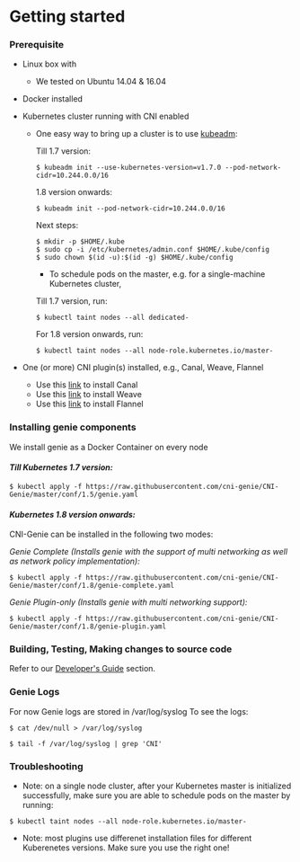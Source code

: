 # Getting started

### Prerequisite

* Linux box with
  * We tested on Ubuntu 14.04 & 16.04
* Docker installed
* Kubernetes cluster running with CNI enabled
  * One easy way to bring up a cluster is to use [kubeadm](https://kubernetes.io/docs/getting-started-guides/kubeadm/): 
            
      Till 1.7 version:
      ```
      $ kubeadm init --use-kubernetes-version=v1.7.0 --pod-network-cidr=10.244.0.0/16
      ```

      1.8 version onwards:
      ```
      $ kubeadm init --pod-network-cidr=10.244.0.0/16
      ```

      Next steps:
      ```
      $ mkdir -p $HOME/.kube
      $ sudo cp -i /etc/kubernetes/admin.conf $HOME/.kube/config
      $ sudo chown $(id -u):$(id -g) $HOME/.kube/config
      ```
      * To schedule pods on the master, e.g. for a single-machine Kubernetes cluster,
      
      Till 1.7 version, run:
      ```
      $ kubectl taint nodes --all dedicated-
      ```

      For 1.8 version onwards, run:
      ```
      $ kubectl taint nodes --all node-role.kubernetes.io/master-
      ```

      
* One (or more) CNI plugin(s) installed, e.g., Canal, Weave, Flannel
  * Use this [link](https://github.com/projectcalico/canal/tree/master/k8s-install) to install Canal       
  * Use this [link](https://www.weave.works/docs/net/latest/kube-addon/) to install Weave      
  * Use this [link](https://github.com/coreos/flannel/blob/master/Documentation/kube-flannel.yml) to install Flannel

### Installing genie components

We install genie as a Docker Container on every node

#### *Till Kubernetes 1.7 version:*
```
$ kubectl apply -f https://raw.githubusercontent.com/cni-genie/CNI-Genie/master/conf/1.5/genie.yaml
```

#### *Kubernetes 1.8 version onwards:*

CNI-Genie can be installed in the following two modes:

*Genie Complete (Installs genie with the support of multi networking as well as network policy implementation):*
```
$ kubectl apply -f https://raw.githubusercontent.com/cni-genie/CNI-Genie/master/conf/1.8/genie-complete.yaml
```

*Genie Plugin-only (Installs genie with multi networking support):*
```
$ kubectl apply -f https://raw.githubusercontent.com/cni-genie/CNI-Genie/master/conf/1.8/genie-plugin.yaml
```

### Building, Testing, Making changes to source code

Refer to our [Developer's Guide](developer-guide.md) section.


### Genie Logs

For now Genie logs are stored in /var/log/syslog
To see the logs:
```
$ cat /dev/null > /var/log/syslog

$ tail -f /var/log/syslog | grep 'CNI'
```

### Troubleshooting

* Note: on a single node cluster, after your Kubernetes master is initialized successfully, make sure you are able to schedule pods on the master by running:
```
$ kubectl taint nodes --all node-role.kubernetes.io/master-
```
* Note: most plugins use differenet installation files for different Kuberenetes versions. Make sure you use the right one!

